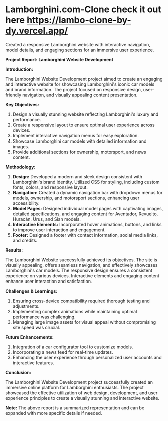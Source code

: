 # Lamborghini.com-Clone check it out here https://lambo-clone-by-dy.vercel.app/
Created a responsive Lamborghini website with interactive navigation, model details, and engaging sections for an immersive user experience.

**Project Report: Lamborghini Website Development**

**Introduction:**

The Lamborghini Website Development project aimed to create an engaging and interactive website for showcasing Lamborghini's iconic car models and brand information. The project focused on responsive design, user-friendly navigation, and visually appealing content presentation.

**Key Objectives:**

1. Design a visually stunning website reflecting Lamborghini's luxury and performance.
2. Create a responsive layout to ensure optimal user experience across devices.
3. Implement interactive navigation menus for easy exploration.
4. Showcase Lamborghini car models with detailed information and images.
5. Provide additional sections for ownership, motorsport, and news content.

**Methodology:**

1. **Design:** Developed a modern and sleek design consistent with Lamborghini's brand identity. Utilized CSS for styling, including custom fonts, colors, and responsive layout.
2. **Navigation:** Created a dynamic navigation bar with dropdown menus for models, ownership, and motorsport sections, enhancing user accessibility.
3. **Model Pages:** Designed individual model pages with captivating images, detailed specifications, and engaging content for Aventador, Revuelto, Huracán, Urus, and Sian models.
4. **Interactive Elements:** Incorporated hover animations, buttons, and links to improve user interaction and engagement.
5. **Footer:** Designed a footer with contact information, social media links, and credits.

**Results:**

The Lamborghini Website successfully achieved its objectives. The site is visually appealing, offers seamless navigation, and effectively showcases Lamborghini's car models. The responsive design ensures a consistent experience on various devices. Interactive elements and engaging content enhance user interaction and satisfaction.

**Challenges & Learnings:**

1. Ensuring cross-device compatibility required thorough testing and adjustments.
2. Implementing complex animations while maintaining optimal performance was challenging.
3. Managing large image assets for visual appeal without compromising site speed was crucial.

**Future Enhancements:**

1. Integration of a car configurator tool to customize models.
2. Incorporating a news feed for real-time updates.
3. Enhancing the user experience through personalized user accounts and interactive features.

**Conclusion:**

The Lamborghini Website Development project successfully created an immersive online platform for Lamborghini enthusiasts. The project showcased the effective utilization of web design, development, and user experience principles to create a visually stunning and interactive website.

**Note:** The above report is a summarized representation and can be expanded with more specific details if needed.
